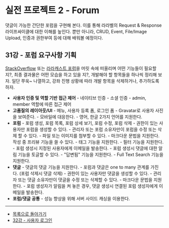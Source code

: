 # 실전 프로젝트 2 - Forum

댓글이 가능한 간단한 포럼을 구현해 본다. 이를 통해 라라벨의 Request &amp; Response 라이프싸이클에 대한 이해를 높인다. 뿐만 아니라, CRUD, Event, File/Image Upload, 인증과 권한부여 등에 대해 배워볼 예정이다.

## 31강 - 포럼 요구사항 기획

[StackOverflow](http://stackoverflow.com/) 또는 [라라캐스트 포럼](https://laracasts.com/discuss)을 머릿 속에 떠올리며 어떤 기능들이 필요할지?, 최종 결과물은 어떤 모습을 하고 있을 지?, 개발해야 할 항목들을 하나씩 정리해 보자. 일단 쭈욱~ 나열하고, 강좌 진행 상황에 따라 개발 항목을 삭제하거나, 추가하도록 하자.
 
-    **사용자 인증 및 역할 기반 접근 제어**
    -    네이티브 인증
    -    소셜 인증
    -    admin, member 역할에 따른 접근 제어
-    **고품질의 레이아웃/UI**
    -    메뉴, 사용자 등록 폼, 로그인 폼
    -    Gravatar로 사용자 사진을 보여준다.
    -    모바일에 대응한다.
    -    영어, 한글 2가지 언어를 지원한다.
-    **포럼**
    -    포럼 생성, 포럼 목록, 포럼 상세 보기, 포럼 수정, 포럼 삭제
    -    권한이 있는 사용자만 포럼을 생성할 수 있다.
    -    관리자 또는 포럼 소유자만이 포럼을 수정 또는 삭제 할 수 있다.
    -    파일 또는 이미지를 첨부할 수 있다.
    -    마크다운 문법을 지원한다. 작성 중 프리뷰 기능을 쓸 수 있다.
    -    태그 기능을 지원한다.
    -    필터 기능을 지원한다.
    -    포럼 생성시 지정된 사용자에게 이메일을 발송한다.
    -    포럼 생성시 댓글에 대한 알림 기능을 토글할 수 있다.
    -    "답변됨" 기능을 지원한다.
    -    Full Text Search 기능을 지원한다.
-    **댓글**
    -    댓글의 댓글 기능을 지원한다.
    -    포럼과 댓글은 one to many 관계를 가진다. (포럼 삭제시 댓글 삭제)
    -    권한이 있는 사용자만 댓글을 생성할 수 있다.
    -    관리자 또는 댓글 소유자만이 댓글을 수정 또는 삭제할 수 있다.
    -    마크다운 문법을 지원한다.
    -    포럼 생성자가 알림을 켜 놓은 경우, 댓글 생성시 연결된 포럼 생성자에게 이메일을 발송한다.
-    **포럼/댓글 공통**
    -    성능 향상을 위해 서버 사이드 캐싱을 이용한다.
<!--@start-->
---

- [목록으로 돌아가기](../readme.md)
- [32강 - 사용자 로그인](32-login.md)

<!--@end-->